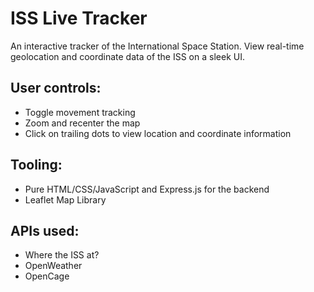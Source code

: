 # ISS Live Tracker
An interactive tracker of the International Space Station. View real-time geolocation and coordinate data of the ISS on a sleek UI.

## User controls:
* Toggle movement tracking 
* Zoom and recenter the map
* Click on trailing dots to view location and coordinate information

## Tooling:
* Pure HTML/CSS/JavaScript and Express.js for the backend 
* Leaflet Map Library

## APIs used: 
* Where the ISS at?
* OpenWeather
* OpenCage

